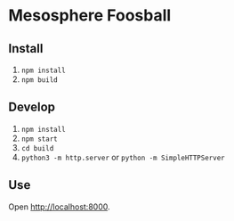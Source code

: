Mesosphere Foosball
===================

Install
-------
1. `npm install`
2. `npm build`

Develop
----------
1. `npm install`
2. `npm start`
3. `cd build`
4. `python3 -m http.server` or `python -m SimpleHTTPServer`

Use
---
Open [http://localhost:8000](http://localhost:8000).
